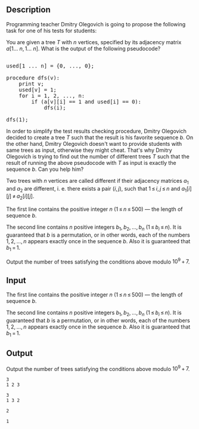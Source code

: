 ## Description

<div><p>Programming teacher Dmitry Olegovich is going to propose the following task for one of his tests for students:</p><p>You are given a tree <span class="tex-span"><i>T</i></span> with <span class="tex-span"><i>n</i></span> vertices, specified by its adjacency matrix <span class="tex-span"><i>a</i>[1... <i>n</i>, 1... <i>n</i>]</span>. What is the output of the following pseudocode?</p><pre class="verbatim"><br>used[1 ... n] = {0, ..., 0};<br><br>procedure dfs(v):<br>    print v;<br>    used[v] = 1;<br>    for i = 1, 2, ..., n:<br>        if (a[v][i] == 1 and used[i] == 0):<br>            dfs(i);<br><br>dfs(1);<br></pre><p>In order to simplify the test results checking procedure, Dmitry Olegovich decided to create a tree <span class="tex-span"><i>T</i></span> such that the result is his favorite sequence <span class="tex-span"><i>b</i></span>. On the other hand, Dmitry Olegovich doesn't want to provide students with same trees as input, otherwise they might cheat. That's why Dmitry Olegovich is trying to find out the number of different trees <span class="tex-span"><i>T</i></span> such that the result of running the above pseudocode with <span class="tex-span"><i>T</i></span> as input is exactly the sequence <span class="tex-span"><i>b</i></span>. Can you help him?</p><p>Two trees with <span class="tex-span"><i>n</i></span> vertices are called different if their adjacency matrices <span class="tex-span"><i>a</i><sub class="lower-index">1</sub></span> and <span class="tex-span"><i>a</i><sub class="lower-index">2</sub></span> are different, i. e. there exists a pair <span class="tex-span">(<i>i</i>, <i>j</i>)</span>, such that <span class="tex-span">1 ≤ <i>i</i>, <i>j</i> ≤ <i>n</i></span> and <span class="tex-span"><i>a</i><sub class="lower-index">1</sub>[<i>i</i>][<i>j</i>] ≠ <i>a</i><sub class="lower-index">2</sub>[<i>i</i>][<i>j</i>]</span>.</p></div><div class="input-specification"><p>The first line contains the positive integer <span class="tex-span"><i>n</i></span> (<span class="tex-span">1 ≤ <i>n</i> ≤ 500</span>) — the length of sequence <span class="tex-span"><i>b</i></span>. </p><p>The second line contains <span class="tex-span"><i>n</i></span> positive integers <span class="tex-span"><i>b</i><sub class="lower-index">1</sub>, <i>b</i><sub class="lower-index">2</sub>, ..., <i>b</i><sub class="lower-index"><i>n</i></sub></span> (<span class="tex-span">1 ≤ <i>b</i><sub class="lower-index"><i>i</i></sub> ≤ <i>n</i></span>). It is guaranteed that <span class="tex-span"><i>b</i></span> is a permutation, or in other words, each of the numbers <span class="tex-span">1, 2, ..., <i>n</i></span> appears exactly once in the sequence <span class="tex-span"><i>b</i></span>. Also it is guaranteed that <span class="tex-span"><i>b</i><sub class="lower-index">1</sub> = 1</span>.</p></div><div class="output-specification"><p>Output the number of trees satisfying the conditions above modulo <span class="tex-span">10<sup class="upper-index">9</sup> + 7</span>.</p></div>

## Input

<p>The first line contains the positive integer <span class="tex-span"><i>n</i></span> (<span class="tex-span">1 ≤ <i>n</i> ≤ 500</span>) — the length of sequence <span class="tex-span"><i>b</i></span>. </p><p>The second line contains <span class="tex-span"><i>n</i></span> positive integers <span class="tex-span"><i>b</i><sub class="lower-index">1</sub>, <i>b</i><sub class="lower-index">2</sub>, ..., <i>b</i><sub class="lower-index"><i>n</i></sub></span> (<span class="tex-span">1 ≤ <i>b</i><sub class="lower-index"><i>i</i></sub> ≤ <i>n</i></span>). It is guaranteed that <span class="tex-span"><i>b</i></span> is a permutation, or in other words, each of the numbers <span class="tex-span">1, 2, ..., <i>n</i></span> appears exactly once in the sequence <span class="tex-span"><i>b</i></span>. Also it is guaranteed that <span class="tex-span"><i>b</i><sub class="lower-index">1</sub> = 1</span>.</p>

## Output

<p>Output the number of trees satisfying the conditions above modulo <span class="tex-span">10<sup class="upper-index">9</sup> + 7</span>.</p>





```input1
3
1 2 3

```




```input2
3
1 3 2

```




```output1
2

```




```output2
1

```


